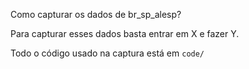 Como capturar os dados de br_sp_alesp?

Para capturar esses dados basta entrar em X e fazer Y.

Todo o código usado na captura está em `code/`